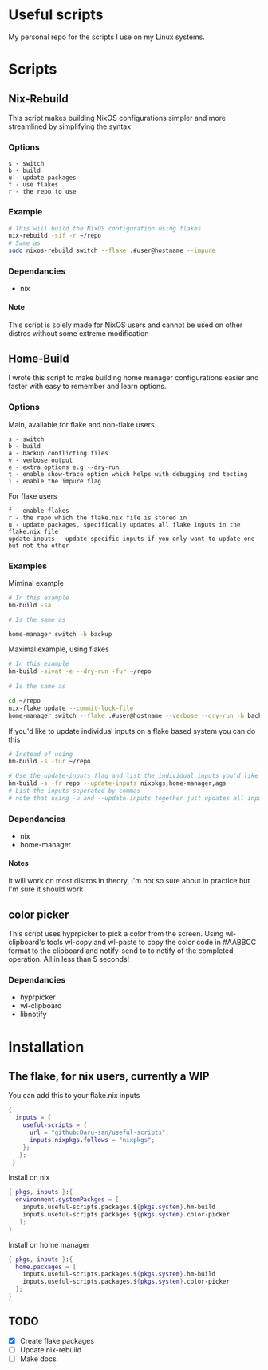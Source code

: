 # Useful scripts
My personal repo for the scripts I use on my Linux systems.

# Scripts

## Nix-Rebuild
This script makes building NixOS configurations simpler and more streamlined by simplifying the syntax
### Options
```
s - switch
b - build
u - update packages
f - use flakes
r - the repo to use
``` 
### Example
```bash
# This will build the NixOS configuration using flakes
nix-rebuild -sif -r ~/repo
# Same as
sudo nixos-rebuild switch --flake .#user@hostname --impure
```
### Dependancies
- nix
#### Note
This script is solely made for NixOS users and cannot be used on other distros without some extreme modification

## Home-Build
I wrote this script to make building home manager configurations easier and faster with easy to remember and learn options.

### Options
Main, available for flake and non-flake users

```
s - switch
b - build
a - backup conflicting files
v - verbose output
e - extra options e.g --dry-run
t - enable show-trace option which helps with debugging and testing
i - enable the impure flag
```

For flake users
```
f - enable flakes
r - the repo which the flake.nix file is stored in
u - update packages, specifically updates all flake inputs in the flake.nix file
update-inputs - update specific inputs if you only want to update one but not the other
```
### Examples

Miminal example
```bash
# In this example
hm-build -sa

# Is the same as

home-manager switch -b backup
```

Maximal example, using flakes
<!--- 
   Is maximal even a word? 
--->
```bash
# In this example
hm-build -sivat -e --dry-run -fur ~/repo
 
# Is the same as

cd ~/repo 
nix-flake update --commit-lock-file
home-manager switch --flake .#user@hostname --verbose --dry-run -b backup --impure --show-trace
```

If you'd like to update individual inputs on a flake based system you can do this
```bash
# Instead of using
hm-build -s -fur ~/repo

# Use the update-inputs flag and list the individual inputs you'd like to update
hm-build -s -fr repo --update-inputs nixpkgs,home-manager,ags
# List the inputs seperated by commas
# note that using -u and --update-inputs together just updates all inputs anyway
```

### Dependancies
- nix
- home-manager

#### Notes
It will work on most distros in theory, I'm not so sure about in practice but I'm sure it should work

## color picker
This script uses hyprpicker to pick a color from the screen. Using wl-clipboard's tools wl-copy and wl-paste to copy the color code in #AABBCC format to the clipboard and notify-send to to notify of the completed operation. All in less than 5 seconds!
### Dependancies
- hyprpicker
- wl-clipboard
- libnotify


# Installation

## The flake, for nix users, currently a WIP

You can add this to your flake.nix inputs
```nix
{
  inputs = {
    useful-scripts = {
      url = "github:Daru-san/useful-scripts";
      inputs.nixpkgs.follows = "nixpkgs";
    };
   };
 }
```
Install on nix
```nix
{ pkgs, inputs }:{
  environment.systemPackges = [
    inputs.useful-scripts.packages.${pkgs.system}.hm-build
    inputs.useful-scripts.packages.${pkgs.system}.color-picker
   ];
}
```
Install on home manager
```nix
{ pkgs, inputs }:{
  home.packages = [
    inputs.useful-scripts.packages.${pkgs.system}.hm-build
    inputs.useful-scripts.packages.${pkgs.system}.color-picker
  ];
}
```

## TODO
- [x] Create flake packages
- [ ] Update nix-rebuild
- [ ] Make docs
